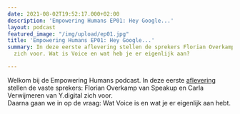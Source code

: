```yaml
---
date: 2021-08-02T19:52:17.000+02:00
description: 'Empowering Humans EP01: Hey Google...'
layout: podcast
featured_image: "/img/upload/ep01.jpg"
title: 'Empowering Humans EP01: Hey Google...'
summary: In deze eerste aflevering stellen de sprekers Florian Overkamp en Carla Verwijmeren
  zich voor. Wat is Voice en wat heb je er eigenlijk aan?

---
```

Welkom bij de Empowering Humans podcast. In deze eerste [aflevering ](https://beyondvoice.fm/podcast/beyond-voice-ep01-hey-google/)stellen de vaste sprekers: Florian Overkamp van Speakup en Carla Verwijmeren van Y.digital zich voor.  
Daarna gaan we in op de vraag: Wat Voice is en wat je er eigenlijk aan hebt.